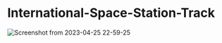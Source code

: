 # International-Space-Station-Track


![Screenshot from 2023-04-25 22-59-25](https://user-images.githubusercontent.com/103053714/234414067-4eeda435-9530-4caa-8966-d121ec1541b3.png)
